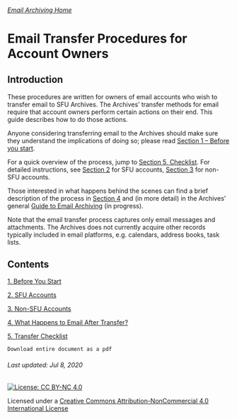 ###### [Email Archiving Home](../../README.md)

# Email Transfer Procedures for Account Owners

## Introduction
These procedures are written for owners of email accounts who wish to transfer email to SFU Archives. The Archives’ transfer methods for email require that account owners perform certain actions on their end. This guide describes how to do those actions.

Anyone considering transferring email to the Archives should make sure they understand the implications of doing so; please read [Section 1 – Before you start](./s1-before-you-start.md).

For a quick overview of the process, jump to [Section 5, Checklist](./s5-checklist.md). For detailed instructions, see [Section 2](./s2-sfu-accounts.md) for SFU accounts, [Section 3](./s3-non-sfu-accounts.md) for non-SFU accounts.

Those interested in what happens behind the scenes can find a brief description of the process in [Section 4](./s4-after-transfer.md) and (in more detail) in the Archives' general [Guide to Email Archiving](../../guide-email-archiving/gde-home.md) (in progress).

Note that the email transfer process captures only email messages and attachments. The Archives does not currently acquire other records typically included in email platforms, e.g. calendars, address books, task lists.

## Contents
[1. Before You Start](./s1-before-you-start.md)

[2. SFU Accounts](./s2-sfu-accounts.md)

[3. Non-SFU Accounts](./s3-non-sfu-accounts.md)

[4. What Happens to Email After Transfer?](./s4-after-transfer.md)

[5. Transfer Checklist](./s5-checklist.md)

```
Download entire document as a pdf
```

###### Last updated: Jul 8, 2020

[![License: CC BY-NC 4.0](https://img.shields.io/badge/License-CC%20BY--NC%204.0-lightgrey.svg)](https://creativecommons.org/licenses/by-nc/4.0/)

Licensed under a [Creative Commons Attribution-NonCommercial 4.0 International License](https://creativecommons.org/licenses/by-nc/4.0/)
